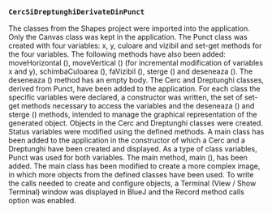 ### `CercSiDreptunghiDerivateDinPunct`
The classes from the Shapes project were imported into the application. Only the Canvas class was kept in the application. The Punct class was created with four variables: x, y, culoare and vizibil and set-get methods for the four variables. The following methods have also been added: moveHorizontal (), moveVertical () (for incremental modification of variables x and y), schimbaCuloarea (), faVizibil (), sterge () and deseneaza (). The deseneaza () method has an empty body. The Cerc and Dreptunghi classes, derived from Punct, have been added to the application. For each class the specific variables were declared, a constructor was written, the set of set-get methods necessary to access the variables and the deseneaza () and sterge () methods, intended to manage the graphical representation of the generated object. Objects in the Cerc and Dreptunghi classes were created. Status variables were modified using the defined methods.
A main class has been added to the application in the constructor of which a Cerc and a Dreptunghi have been created and displayed. As a type of class variables, Punct was used for both variables. The main method, main (), has been added. The main class has been modified to create a more complex image, in which more objects from the defined classes have been used. To write the calls needed to create and configure objects, a Terminal (View / Show Terminal) window was displayed in BlueJ and the Record method calls option was enabled.
